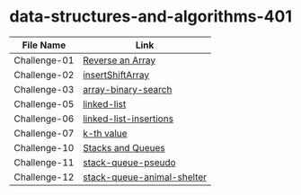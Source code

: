 # data-structures-and-algorithms-401

|File Name           |Link                                       |        
|------------------  | -------------------------------           |
|Challenge-01 |[Reverse an Array ](https://github.com/Maiada-Ibrahim/data-structures-and-algorithms-401/blob/main/challenges/challenge-01/README.md)|
|Challenge-02 |[insertShiftArray ](https://github.com/Maiada-Ibrahim/data-structures-and-algorithms-401/blob/main/challenges/challenge-02/README.md)|
|Challenge-03|[array-binary-search ](https://github.com/Maiada-Ibrahim/data-structures-and-algorithms-401/blob/main/challenges/challenge-03/README.md)|
|Challenge-05|[linked-list](https://github.com/Maiada-Ibrahim/data-structures-and-algorithms-401/tree/main/challenges/challenge-05)|
|Challenge-06|[linked-list-insertions](https://github.com/Maiada-Ibrahim/data-structures-and-algorithms-401/tree/main/challenges/challenge-06)|
|Challenge-07|[k-th value](https://github.com/Maiada-Ibrahim/data-structures-and-algorithms-401/tree/main/challenges/challenge-07)|
|Challenge-10|[Stacks and Queues](https://github.com/Maiada-Ibrahim/data-structures-and-algorithms-401/tree/main/challenges/challenge-10)|
|Challenge-11|[stack-queue-pseudo](https://github.com/Maiada-Ibrahim/data-structures-and-algorithms-401/tree/main/challenges/challenge-11)|
|Challenge-12|[stack-queue-animal-shelter](https://github.com/Maiada-Ibrahim/data-structures-and-algorithms-401/tree/main/challenges/challange-12)|
